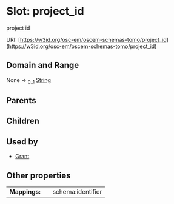 
# Slot: project_id

project id

URI: [https://w3id.org/osc-em/oscem-schemas-tomo/project_id](https://w3id.org/osc-em/oscem-schemas-tomo/project_id)


## Domain and Range

None &#8594;  <sub>0..1</sub> [String](types/String.md)

## Parents


## Children


## Used by

 * [Grant](Grant.md)

## Other properties

|  |  |  |
| --- | --- | --- |
| **Mappings:** | | schema:identifier |